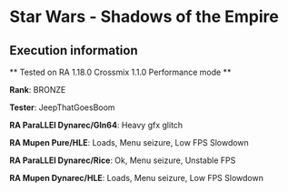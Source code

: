 # Star Wars - Shadows of the Empire 

## Execution information

** Tested on RA 1.18.0 Crossmix 1.1.0 Performance mode **

**Rank**: BRONZE

**Tester**: JeepThatGoesBoom


**RA ParaLLEl Dynarec/Gln64**: Heavy gfx glitch

**RA Mupen Pure/HLE**: Loads, Menu seizure, Low FPS Slowdown

**RA ParaLLEl Dynarec/Rice**: Ok, Menu seizure, Unstable FPS

**RA Mupen Dynarec/HLE**: Loads, Menu seizure, Low FPS Slowdown